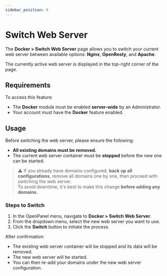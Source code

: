 ```yaml
---
sidebar_position: 6
---
```


# Switch Web Server

The **Docker > Switch Web Server** page allows you to switch your current web server between available options: **Nginx**, **OpenResty**, and **Apache**.

The currently active web server is displayed in the top-right corner of the page.

## Requirements

To access this feature:

- The **Docker** module must be enabled **server-wide** by an Administrator.
- Your account must have the **Docker** feature enabled.

## Usage

Before switching the web server, please ensure the following:

- **All existing domains must be removed.**
- The current web server container must be **stopped** before the new one can be started.

> ⚠️ If you already have domains configured, **back up all configurations**, remove all domains one by one, then proceed with switching the web server.  
> To avoid downtime, it's best to make this change **before adding any domains**.

### Steps to Switch

1. In the OpenPanel menu, navigate to **Docker > Switch Web Server**.
2. From the dropdown menu, select the new web server you want to use.
3. Click the **Switch** button to initiate the process.

After confirmation:

- The existing web server container will be stopped and its data will be removed.
- The new web server will be started.
- You can then re-add your domains under the new web server configuration.
